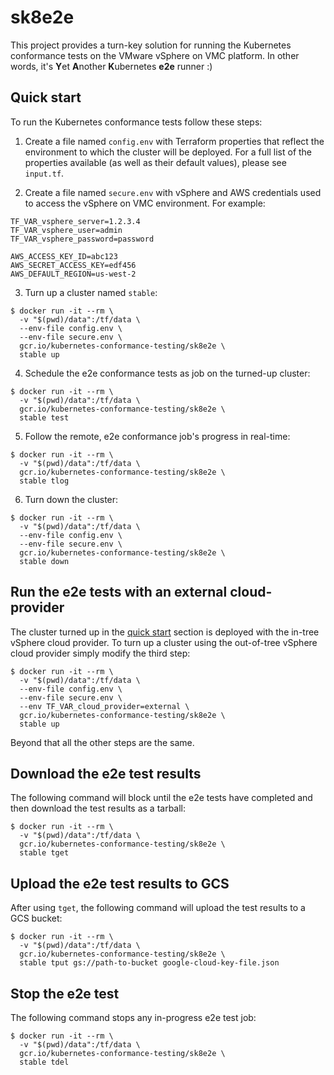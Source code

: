 # sk8e2e
This project provides a turn-key solution for running the Kubernetes 
conformance tests on the VMware vSphere on VMC platform. In other words,
it's **Y**et **A**nother **K**ubernetes **e2e** runner :)

## Quick start
To run the Kubernetes conformance tests follow these steps:

1. Create a file named `config.env` with Terraform properties that
reflect the environment to which the cluster will be deployed. For a
full list of the properties available (as well as their default values), 
please see `input.tf`.

2. Create a file named `secure.env` with vSphere and AWS credentials
used to access the vSphere on VMC environment. For example:

```
TF_VAR_vsphere_server=1.2.3.4
TF_VAR_vsphere_user=admin
TF_VAR_vsphere_password=password

AWS_ACCESS_KEY_ID=abc123
AWS_SECRET_ACCESS_KEY=edf456
AWS_DEFAULT_REGION=us-west-2
```

3. Turn up a cluster named `stable`:
```shell
$ docker run -it --rm \
  -v "$(pwd)/data":/tf/data \
  --env-file config.env \
  --env-file secure.env \
  gcr.io/kubernetes-conformance-testing/sk8e2e \
  stable up
```

4. Schedule the e2e conformance tests as job on the turned-up cluster:
```shell
$ docker run -it --rm \
  -v "$(pwd)/data":/tf/data \
  gcr.io/kubernetes-conformance-testing/sk8e2e \
  stable test
```

5. Follow the remote, e2e conformance job's progress in real-time:
```shell
$ docker run -it --rm \
  -v "$(pwd)/data":/tf/data \
  gcr.io/kubernetes-conformance-testing/sk8e2e \
  stable tlog
```

6. Turn down the cluster:
```shell
$ docker run -it --rm \
  -v "$(pwd)/data":/tf/data \
  --env-file config.env \
  --env-file secure.env \
  gcr.io/kubernetes-conformance-testing/sk8e2e \
  stable down
```

## Run the e2e tests with an external cloud-provider
The cluster turned up in the [quick start](#quick-start) section is
deployed with the in-tree vSphere cloud provider. To turn up a cluster
using the out-of-tree vSphere cloud provider simply modify the third
step:

```shell
$ docker run -it --rm \
  -v "$(pwd)/data":/tf/data \
  --env-file config.env \
  --env-file secure.env \
  --env TF_VAR_cloud_provider=external \
  gcr.io/kubernetes-conformance-testing/sk8e2e \
  stable up
```

Beyond that all the other steps are the same.

## Download the e2e test results
The following command will block until the e2e tests have completed
and then download the test results as a tarball:

```shell
$ docker run -it --rm \
  -v "$(pwd)/data":/tf/data \
  gcr.io/kubernetes-conformance-testing/sk8e2e \
  stable tget
```

## Upload the e2e test results to GCS
After using `tget`, the following command will upload the test results
to a GCS bucket:

```shell
$ docker run -it --rm \
  -v "$(pwd)/data":/tf/data \
  gcr.io/kubernetes-conformance-testing/sk8e2e \
  stable tput gs://path-to-bucket google-cloud-key-file.json
```

## Stop the e2e test
The following command stops any in-progress e2e test job:

```shell
$ docker run -it --rm \
  -v "$(pwd)/data":/tf/data \
  gcr.io/kubernetes-conformance-testing/sk8e2e \
  stable tdel
```

